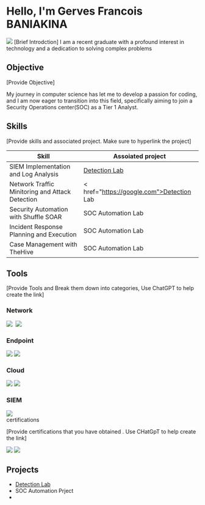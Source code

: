 # Hello, I'm Gerves Francois BANIAKINA
<a href="https://www.linkedin.com/in/gerves-francois-baniakina-865347184/"><img src="https://img.shields.io/badge/-LinkedIn-0072b1?&style=for-the-badge&logo=linkedin&logoColor=while" /></a>
[Brief Introdction]
I am a recent graduate with a profound interest in technology and a dedication to solving complex problems

## Objective
[Provide Objective]

My journey in computer science has let me to develop a passion for coding, and I am now eager to  transition into this field, specifically aiming to join a Security Operations center(SOC) as a Tier 1 Analyst.

## Skills
[Provide skills and associated project. Make sure to hyperlink the project]

| Skill                                                                                |                                    Assoiated project                                                    |
|--------------------------------------------------------------------------------------|---------------------------------------------------------------------------------------------------------| 
| SIEM Implementation and Log  Analysis                                                |                        <a href="https://github.com/GBANIAKI/Detection-lab/tree/main">Detection Lab</a>  |
| Network Traffic Minitoring and Attack Detection                                      | < href="https://google.com">Detection Lab</a>                                                           |
| Security Automation with  Shuffle SOAR                                               | SOC Automation Lab                                                                                      |
| Incident Response Planning and Execution                                             | SOC  Automation Lab                                                                                     |
| Case Management with TheHive                                                         | SOC  Automation  Lab                                                                                    |

## Tools
[Provide  Tools and Break  them down  into categories, Use ChatGPT to help create the link]

### Network 
<div>
    <img  src="https://img.shields.io/badge/-wireshark-1679A7?&style=for- the badge&logo=Wireshark&logoColor=while" />
   <img src "https://img.shields.io/badge/ -Suricata-EF 3B2D?&style=for-the-badge&logo=Suricata&logoColor=while" />
   <img src="https://img.shields.io/badge/-Zeek-&&&BB4?style=for-the-badge&logo=Zeek%logocolor=white" />
</div>

### Endpoint
<div>
  <img src="https://img.shields.io/badge/-microsoft_Defender_for_Endpoint-00A4EF?&style=for-the-badge&logo=microsoft&logoColor=white" />
  <img src="https://img.shields.io/badge/-Velociraptor-4B275F?style=for-the-badge&logo=Microsoft&logoColor=white" />
</div>

### Cloud 
<div>
  <img src="https://img.shields.io/badge/-microsoft_Defender_for_Endpoint-00A4EF?&style=for-the-badge&logo=microsoft&logoColor=white" />
  <img src="https://img.shields.io/badge/-Velociraptor-4B275F?style=for-the-badge&logo=Microsoft&logoColor=white" />
</div>

### SIEM
<div>
  <img src = "https://img.shields,io/badge/ -Microsoft_Sentinel-0078D4?&style=for-the-badge&logo=microsft&logogColor=white" />
</div


## certifications
[Provide certifications that you have obtained . Use CHatGpT to help create the link]
<div>
    <img src="https://img.shileds.io/badge/ -security%2B-FF000?style=for-the-badge&logo=CompTIA&logocolor=white" />
    <imgg src="https://img.shields.io/badge/ -Network%2B-007ACC?style=for-the-badge&logo=CompTIA&logogColor=white" />
    <img src="https://img.shields.io/badge/ -A%2B-4D4D4D?&style=for-the-badge&logo=CompTIA&logoColor=White" />
</div>

## Projects
 - <a href="https://github.com/GBANIAKI/Detection-lab/tree/main">Detection Lab</a> 
 - SOC Automation Prject
 - 
